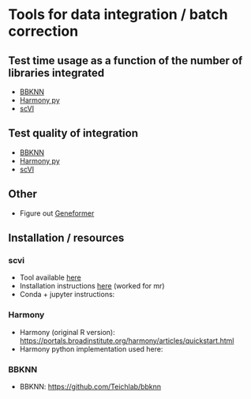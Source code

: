 # Tools for data integration / batch correction

## Test time usage as a function of the number of libraries integrated

* [BBKNN](test_time_bbknn.py)
* [Harmony py](test_time_harmony.py)
* [scVI]()

## Test quality of integration

* [BBKNN]()
* [Harmony py]()
* [scVI]()


## Other

* Figure out [Geneformer]()

## Installation / resources

### scvi

* Tool available [here](https://docs.scvi-tools.org/en/stable/index.html)
* Installation instructions [here]() (worked for mr)
* Conda + jupyter instructions:

### Harmony

* Harmony (original R version): https://portals.broadinstitute.org/harmony/articles/quickstart.html
* Harmony python implementation used here:

### BBKNN

* BBKNN: https://github.com/Teichlab/bbknn
